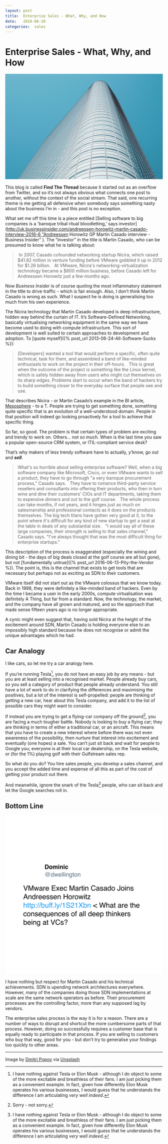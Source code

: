 ```yaml
---
layout: post
title:  Enterprise Sales - What, Why, and How 
date:   2016-06-20 
categories:  sales 
---
```


# Enterprise Sales - What, Why, and How


![](/images/unknown_filename.134.jpeg)

This blog is called **Find The Thread** because it started out as an overflow from Twitter, and so it’s not always obvious what connects one post to another, without the context of the social stream. That said, one recurring theme is me getting all defensive when somebody says something nasty about the business I’m in - and this post is no exception.

What set me off this time is a piece entitled [Selling software to big companies is a 'baroque tribal ritual bloodletting,’ says investor](http://uk.businessinsider.com/andreessen-horowitz-martin-casado-interview-2016-6 "Andreessen Horowitz GP Martin Casado interview - Business Insider” ). The “investor” in the title is Martin Casado, who can be presumed to know what he is talking about:

> In 2007, Casado cofounded networking startup Nicira, which raised $41.82 million in venture funding before VMware gobbled it up in 2012 for $1.26 billion.
> 
> At VMware, Nicira's networking-virtualization technology became a $600 million business, before Casado left for Andreessen Horowitz just a few months ago.

Now *Business Insider* is of course quoting the most inflammatory statement in the title to drive traffic - which is fair enough. Also, I don’t think Martin Casado is wrong as such. What I suspect he is doing is generalising too much from his own experience.

The Nicira technology that Martin Casado developed is deep infrastructure, hidden way behind the curtain of IT. It’s Software-Defined Networking, basically virtualising networking equipment in the same way we have become used to doing with compute infrastructure. This sort of development is well suited to certain approaches to development and adoption. To [quote myself]({% post_url 2013-06-24-All-Software-Sucks %}):

> \[Developers\] wanted a tool that would perform a specific, often quite technical, task for them, and assembled a band of like-minded enthusiasts to work on the project in their off-hours.
> 
> This is great when the outcome of the project is something like the Linux kernel, which is safely hidden away from users who might cut themselves on its sharp edges. Problems start to occur when the band of hackers try to build something closer to the everyday surface that people see and use.

That describes Nicira - or Martin Casado’s example in the BI article, [Mesosphere](https://mesosphere.com ) - to a T. People are trying to get something done, something quite specific that is an evolution of a well-understood domain. People in that position will indeed go looking proactively for a tool to achieve that specific thing. 

So far, so good. The problem is that certain types of problem are exciting and trendy to work on. Others… not so much. When is the last time you saw a popular open-source CRM system, or ITIL-compliant service desk?

That’s why makers of less trendy software have to actually, y’know, go out and ***sell***.

> What's so horrible about selling enterprise software? Well, when a big software company like Microsoft, Cisco, or even VMware wants to sell a product, they have to go through "a very baroque procurement process," Casado says.
> 
> They have to romance third-party service resellers and consultants into offering their products, who then in turn wine and dine their customers' CIOs and IT departments, taking them to expensive dinners and out to the golf course.
> 
> The whole process can take months, if not years, and it hinges just as much on salesmanship and professional contacts as it does on the products themselves. The big tech titans have gotten very good at it, to the point where it's difficult for any kind of new startup to get a seat at the table in deals of any substantial size.
> 
> "I would say all of these large companies, their strength is selling to that sales channel," Casado says. "I've always thought that was the most difficult thing for enterprise startups."

This description of the process is exaggerated (especially the wining and dining bit - the days of big deals closed at the golf course are all but gone), but not [fundamentally untrue]({% post_url 2016-06-13-Pity-the-Vendor %}). The point is, this is the channel that exists to get tools that are necessary but perhaps not as exciting as SDN to their customers.

VMware itself did not start out as the VMware colossus that we know today. Back in 1998, they were definitely a like-minded band of hackers. Even by the time I became a user in the early 2000s, compute virtualisation was definitely A Thing, but far from a standard. Now, the technology, the market, and the company have all grown and matured, and so the approach that made sense fifteen years ago is no longer appropriate.

A cynic might even suggest that, having sold Nicira at the height of the excitement around SDN, Martin Casado is holding everyone else to an impossibly high standard because he does not recognise or admit the unique advantages which he had. 

## Car Analogy

I like cars, so let me try a car analogy here.

If you’re running Tesla[^1], you do not have an easy job by any means - but you are at least selling into a recognised market. People already buy cars, so you sell a category of product that people already understand. You still have a lot of work to do in clarifying the differences and maximising the positives, but a lot of the interest is self-propelled: people are thinking of getting a new car, hear about this Tesla company, and add it to the list of possible cars they might want to consider.

If instead you are trying to get a flying-car company off the ground[^2], you are facing a much tougher battle. Nobody is looking to buy a flying car; they are thinking in terms of either a traditional car, or an aircraft. This means that you have to create a new interest where before there was not even awareness of the possibility, then nurture that interest into excitement and eventually (one hopes) a sale. You can’t just sit back and wait for people to Google you; everyone is at their local car dealership, on the Tesla website, or (for the 1%) playing golf with their Gulfstream sales rep.

So what do you do? You hire sales people, you develop a sales channel, and you accept the added time and expense of all this as part of the cost of getting your product out there.

And meanwhile, ignore the snark of the Tesla[^1] people, who can sit back and let the Google searches roll in.

## Bottom Line

![](/images/tweet-702615506679894017.png)

I have nothing but respect for Martin Casado and his technical achievements. SDN is upending network architectures everywhere. However, many of the companies doing those SDN implementations at scale are the same network operators as before. Their procurement processes are the controlling factor, more than any supposed lag by vendors.

The enterprise sales process is the way it is for a reason. There are a number of ways to disrupt and shortcut the more cumbersome parts of that process. However, doing so successfully requires a customer base that is equally ready to participate in that process. If you are selling to customers who buy that way, good for you - but don’t try to generalise your findings too quickly to other areas.

***
Image by [Dmitri Popov](http://dmpop.dhcp.io) via [Unsplash](https://unsplash.com)

[^1]: I have nothing against Tesla or Elon Musk - although I do object to some of the more excitable and breathless of their fans. I am just picking them as a convenient example. In fact, given how differently Elon Musk operates his various businesses, I would guess that he understands the difference I am articulating *very well indeed*.
[^2]: Sorry - not sorry.

